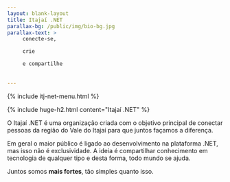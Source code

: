 ```yaml
---
layout: blank-layout
title: Itajaí .NET
parallax-bg: /public/img/bio-bg.jpg
parallax-text: >
     conecte-se,

     crie

     e compartilhe
     
     
---
```


{% include itj-net-menu.html %}

{% include huge-h2.html content="Itajaí .NET" %} 

O Itajaí .NET é uma organização criada com o objetivo principal de conectar pessoas da região do Vale do Itajaí para que juntos façamos a diferença.

Em geral o maior público é ligado ao desenvolvimento na plataforma .NET, mas isso não é exclusividade. A ideia é compartilhar conhecimento em tecnologia de qualquer tipo e desta forma, todo mundo se ajuda.

Juntos somos **mais fortes**, tão simples quanto isso.